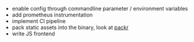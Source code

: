 - enable config through commandline parameter / environment variables
- add prometheus instrumentation
- implement CI pipeline
- pack static assets into the binary, look at [packr](https://github.com/gobuffalo/packr/tree/master/v2)
- write JS frontend
